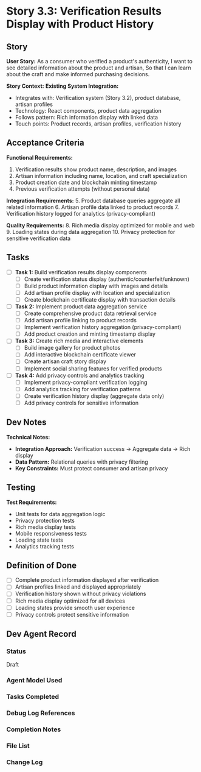 # Story 3.3: Verification Results Display with Product History

## Story
**User Story:**
As a consumer who verified a product's authenticity,
I want to see detailed information about the product and artisan,
So that I can learn about the craft and make informed purchasing decisions.

**Story Context:**
**Existing System Integration:**
- Integrates with: Verification system (Story 3.2), product database, artisan profiles
- Technology: React components, product data aggregation
- Follows pattern: Rich information display with linked data
- Touch points: Product records, artisan profiles, verification history

## Acceptance Criteria
**Functional Requirements:**
1. Verification results show product name, description, and images
2. Artisan information including name, location, and craft specialization
3. Product creation date and blockchain minting timestamp
4. Previous verification attempts (without personal data)

**Integration Requirements:**
5. Product database queries aggregate all related information
6. Artisan profile data linked to product records
7. Verification history logged for analytics (privacy-compliant)

**Quality Requirements:**
8. Rich media display optimized for mobile and web
9. Loading states during data aggregation
10. Privacy protection for sensitive verification data

## Tasks
- [ ] **Task 1:** Build verification results display components
  - [ ] Create verification status display (authentic/counterfeit/unknown)
  - [ ] Build product information display with images and details
  - [ ] Add artisan profile display with location and specialization
  - [ ] Create blockchain certificate display with transaction details

- [ ] **Task 2:** Implement product data aggregation service
  - [ ] Create comprehensive product data retrieval service
  - [ ] Add artisan profile linking to product records
  - [ ] Implement verification history aggregation (privacy-compliant)
  - [ ] Add product creation and minting timestamp display

- [ ] **Task 3:** Create rich media and interactive elements
  - [ ] Build image gallery for product photos
  - [ ] Add interactive blockchain certificate viewer
  - [ ] Create artisan craft story display
  - [ ] Implement social sharing features for verified products

- [ ] **Task 4:** Add privacy controls and analytics tracking
  - [ ] Implement privacy-compliant verification logging
  - [ ] Add analytics tracking for verification patterns
  - [ ] Create verification history display (aggregate data only)
  - [ ] Add privacy controls for sensitive information

## Dev Notes
**Technical Notes:**
- **Integration Approach:** Verification success → Aggregate data → Rich display
- **Data Pattern:** Relational queries with privacy filtering
- **Key Constraints:** Must protect consumer and artisan privacy

## Testing
**Test Requirements:**
- Unit tests for data aggregation logic
- Privacy protection tests
- Rich media display tests
- Mobile responsiveness tests
- Loading state tests
- Analytics tracking tests

## Definition of Done
- [ ] Complete product information displayed after verification
- [ ] Artisan profiles linked and displayed appropriately
- [ ] Verification history shown without privacy violations
- [ ] Rich media display optimized for all devices
- [ ] Loading states provide smooth user experience
- [ ] Privacy controls protect sensitive information

## Dev Agent Record
### Status
Draft

### Agent Model Used
<!-- To be filled by dev agent -->

### Tasks Completed
<!-- To be updated by dev agent with checkboxes -->

### Debug Log References
<!-- To be updated by dev agent -->

### Completion Notes
<!-- To be updated by dev agent -->

### File List
<!-- To be updated by dev agent with all created/modified files -->

### Change Log
<!-- To be updated by dev agent -->